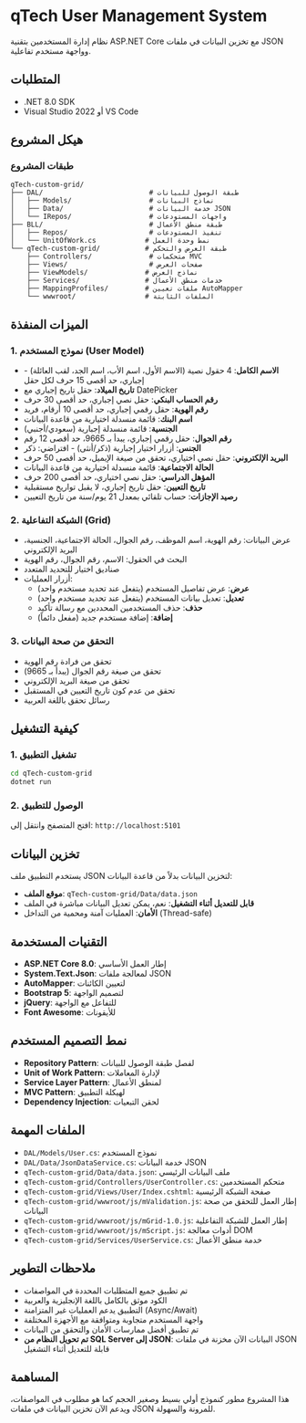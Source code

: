 # qTech User Management System

نظام إدارة المستخدمين بتقنية ASP.NET Core مع تخزين البيانات في ملفات JSON وواجهة مستخدم تفاعلية.

## المتطلبات

- .NET 8.0 SDK
- Visual Studio 2022 أو VS Code

## هيكل المشروع

### طبقات المشروع

```
qTech-custom-grid/
├── DAL/                          # طبقة الوصول للبيانات
│   ├── Models/                   # نماذج البيانات
│   ├── Data/                     # خدمة البيانات JSON
│   └── IRepos/                   # واجهات المستودعات
├── BLL/                          # طبقة منطق الأعمال
│   ├── Repos/                    # تنفيذ المستودعات
│   └── UnitOfWork.cs            # نمط وحدة العمل
└── qTech-custom-grid/           # طبقة العرض والتحكم
    ├── Controllers/              # متحكمات MVC
    ├── Views/                    # صفحات العرض
    ├── ViewModels/              # نماذج العرض
    ├── Services/                # خدمات منطق الأعمال
    ├── MappingProfiles/         # ملفات تعيين AutoMapper
    └── wwwroot/                 # الملفات الثابتة
```

## الميزات المنفذة

### 1. نموذج المستخدم (User Model)
- **الاسم الكامل**: 4 حقول نصية (الاسم الأول، اسم الأب، اسم الجد، لقب العائلة) - إجباري، حد أقصى 15 حرف لكل حقل
- **تاريخ الميلاد**: حقل تاريخ إجباري مع DatePicker
- **رقم الحساب البنكي**: حقل نصي إجباري، حد أقصى 30 حرف
- **رقم الهوية**: حقل رقمي إجباري، حد أقصى 10 أرقام، فريد
- **اسم البنك**: قائمة منسدلة اختيارية من قاعدة البيانات
- **الجنسية**: قائمة منسدلة إجبارية (سعودي/أجنبي)
- **رقم الجوال**: حقل رقمي إجباري، يبدأ بـ 9665، حد أقصى 12 رقم
- **الجنس**: أزرار اختيار إجبارية (ذكر/أنثى) - افتراضي: ذكر
- **البريد الإلكتروني**: حقل نصي اختياري، تحقق من صيغة الإيميل، حد أقصى 50 حرف
- **الحالة الاجتماعية**: قائمة منسدلة اختيارية من قاعدة البيانات
- **المؤهل الدراسي**: حقل نصي اختياري، حد أقصى 200 حرف
- **تاريخ التعيين**: حقل تاريخ إجباري، لا يقبل تواريخ مستقبلية
- **رصيد الإجازات**: حساب تلقائي بمعدل 21 يوم/سنة من تاريخ التعيين

### 2. الشبكة التفاعلية (Grid)
- عرض البيانات: رقم الهوية، اسم الموظف، رقم الجوال، الحالة الاجتماعية، الجنسية، البريد الإلكتروني
- البحث في الحقول: الاسم، رقم الجوال، رقم الهوية
- صناديق اختيار للتحديد المتعدد
- أزرار العمليات:
  - **عرض**: عرض تفاصيل المستخدم (يتفعل عند تحديد مستخدم واحد)
  - **تعديل**: تعديل بيانات المستخدم (يتفعل عند تحديد مستخدم واحد)
  - **حذف**: حذف المستخدمين المحددين مع رسالة تأكيد
  - **إضافة**: إضافة مستخدم جديد (مفعل دائماً)

### 3. التحقق من صحة البيانات
- تحقق من فرادة رقم الهوية
- تحقق من صيغة رقم الجوال (يبدأ بـ 9665)
- تحقق من صيغة البريد الإلكتروني
- تحقق من عدم كون تاريخ التعيين في المستقبل
- رسائل تحقق باللغة العربية

## كيفية التشغيل

### 1. تشغيل التطبيق
```bash
cd qTech-custom-grid
dotnet run
```

### 2. الوصول للتطبيق
افتح المتصفح وانتقل إلى: `http://localhost:5101`

## تخزين البيانات

يستخدم التطبيق ملف JSON لتخزين البيانات بدلاً من قاعدة البيانات:
- **موقع الملف**: `qTech-custom-grid/Data/data.json`
- **قابل للتعديل أثناء التشغيل**: نعم، يمكن تعديل البيانات مباشرة في الملف
- **الأمان**: العمليات آمنة ومحمية من التداخل (Thread-safe)

## التقنيات المستخدمة

- **ASP.NET Core 8.0**: إطار العمل الأساسي
- **System.Text.Json**: لمعالجة ملفات JSON
- **AutoMapper**: لتعيين الكائنات
- **Bootstrap 5**: لتصميم الواجهة
- **jQuery**: للتفاعل مع الواجهة
- **Font Awesome**: للأيقونات

## نمط التصميم المستخدم

- **Repository Pattern**: لفصل طبقة الوصول للبيانات
- **Unit of Work Pattern**: لإدارة المعاملات
- **Service Layer Pattern**: لمنطق الأعمال
- **MVC Pattern**: لهيكلة التطبيق
- **Dependency Injection**: لحقن التبعيات

## الملفات المهمة

- `DAL/Models/User.cs`: نموذج المستخدم
- `DAL/Data/JsonDataService.cs`: خدمة البيانات JSON
- `qTech-custom-grid/Data/data.json`: ملف البيانات الرئيسي
- `qTech-custom-grid/Controllers/UserController.cs`: متحكم المستخدمين
- `qTech-custom-grid/Views/User/Index.cshtml`: صفحة الشبكة الرئيسية
- `qTech-custom-grid/wwwroot/js/mValidation.js`: إطار العمل للتحقق من صحة البيانات
- `qTech-custom-grid/wwwroot/js/mGrid-1.0.js`: إطار العمل للشبكة التفاعلية
- `qTech-custom-grid/wwwroot/js/mScript.js`: أدوات معالجة DOM
- `qTech-custom-grid/Services/UserService.cs`: خدمة منطق الأعمال

## ملاحظات التطوير

- تم تطبيق جميع المتطلبات المحددة في المواصفات
- الكود موثق بالكامل باللغة الإنجليزية والعربية
- التطبيق يدعم العمليات غير المتزامنة (Async/Await)
- واجهة المستخدم متجاوبة ومتوافقة مع الأجهزة المختلفة
- تم تطبيق أفضل ممارسات الأمان والتحقق من البيانات
- **تم تحويل النظام من SQL Server إلى JSON**: البيانات الآن مخزنة في ملفات JSON قابلة للتعديل أثناء التشغيل

## المساهمة

هذا المشروع مطور كنموذج أولي بسيط وصغير الحجم كما هو مطلوب في المواصفات، ويدعم الآن تخزين البيانات في ملفات JSON للمرونة والسهولة.
